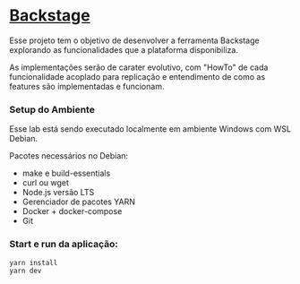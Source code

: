 # [Backstage](https://backstage.io)

Esse projeto tem o objetivo de desenvolver a ferramenta Backstage explorando as funcionalidades que a plataforma disponibiliza.

As implementações serão de carater evolutivo, com "HowTo" de cada funcionalidade acoplado para replicação e entendimento de como as features são implementadas e funcionam.

### Setup do Ambiente

Esse lab está sendo executado localmente em ambiente Windows com WSL Debian.

Pacotes necessários no Debian:
- make e build-essentials
- curl ou wget
- Node.js versão LTS
- Gerenciador de pacotes YARN
- Docker + docker-compose
- Git

### Start e run da aplicação:

```sh
yarn install
yarn dev
```
